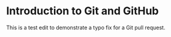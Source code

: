 # Introduction to Git and GitHub

This is a test edit to demonstrate a typo fix for a Git pull request.
